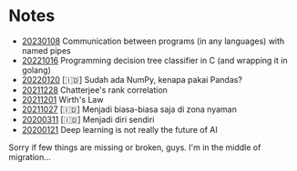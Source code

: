 # Notes

- [20230108](20230108-ipc-named-pipe) Communication between programs (in any languages) with named pipes
- [20221016](20221016-dt-in-c) Programming decision tree classifier in C (and wrapping it in golang)
- [20220120](20220120-np-vs-pd) [🇮🇩] Sudah ada NumPy, kenapa pakai Pandas?
- [20211228](20211228-chatterjee) Chatterjee's rank correlation 
- [20211201](20211201-wirths-law) Wirth's Law
- [20211027](20211027-biasa-biasa-saja) [🇮🇩] Menjadi biasa-biasa saja di zona nyaman
- [20200311](20200311-diri-sendiri) [🇮🇩] Menjadi diri sendiri
- [20200121](20200121-dl-is-not-the-future) Deep learning is not really the future of AI

<span class="faded">Sorry if few things are missing or broken, guys. I'm in the middle of migration...</span>